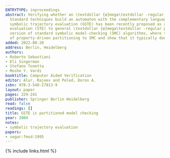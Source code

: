 ```yaml
---
ENTRYTYPE: inproceedings
abstract: Verifying whether an \textdollar {ø}mega\textdollar -regular property is satisfied by a finite-state system is a core problem in model checking.
  Standard techniques build an automaton with the complementary language, compute its product with the system, and then check for emptiness. Generalized
  symbolic trajectory evaluation (GSTE) has been recently proposed as an alternative approach, extending the computationally efficient symbolic trajectory
  evaluation (STE) to general \textdollar {ø}mega\textdollar -regular properties. In this paper, we show that the GSTE algorithms are essentially a partitioned
  version of standard symbolic model-checking (SMC) algorithms, where the partitioning is driven by the property under verification. We export this technique
  of property-driven partitioning to SMC and show that it typically does speed up SMC algorithms.
added: 2022-08-20
address: Berlin, Heidelberg
authors:
- Roberto Sebastiani
- Eli Singerman
- Stefano Tonetta
- Moshe Y. Vardi
booktitle: Computer Aided Verification
editor: Alur, Rajeev and Peled, Doron A.
isbn: 978-3-540-27813-9
layout: paper
pages: 229-241
publisher: Springer Berlin Heidelberg
read: false
readings: []
title: GSTE is partitioned model checking
year: 2004
notes:
- symbolic trajectory evaluation
papers:
- segar:fmsd:1995
---
```

{% include links.html %}
